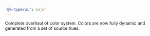 ```yaml
---
'@a-type/ui': major
---
```


Complete overhaul of color system. Colors are now fully dynamic and generated from a set of source hues.
